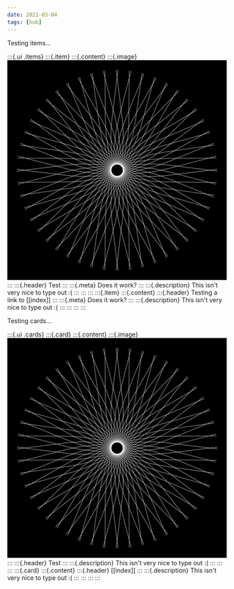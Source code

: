 ```yaml
---
date: 2021-03-04
tags: [hub]
---
```


Testing items...

:::{.ui .items}
:::{.item}
:::{.content}
:::{.image}
![star](.\static\images\star.png)
:::
:::{.header}
Test
:::
:::{.meta}
Does it work?
:::
:::{.description}
This isn't very nice to type out :(
:::
:::
:::
:::{.item}
:::{.content}
:::{.header}
Testing a link to [[index]]
:::
:::{.meta}
Does it work?
:::
:::{.description}
This isn't very nice to type out :(
:::
:::
:::
:::


Testing cards...

:::{.ui .cards}
:::{.card}
:::{.content}
:::{.image}
![star](.\static\images\star.png)
:::
:::{.header}
Test
:::
:::{.description}
This isn't very nice to type out :(
:::
:::
:::
:::{.card}
:::{.content}
:::{.header}
[[index]]
:::
:::{.description}
This isn't very nice to type out :(
:::
:::
:::
:::
